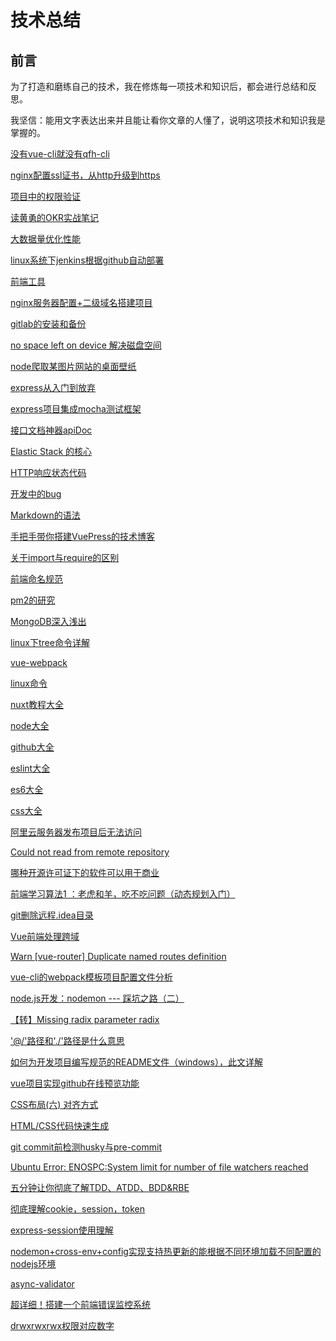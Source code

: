  
 # 技术总结


<template>
    <el-carousel :interval="4000" type="card" height="200px" interval="1000">
        <el-carousel-item v-for="item in arrPng" :key="item">
            <img :src="item" />
        </el-carousel-item>
    </el-carousel>
</template>

<script>
    export default {
        data() {
            return {
                arrPng: [
                    'https://user-gold-cdn.xitu.io/2019/6/17/16b647bd65968947?imageView2/1/w/1304/h/734/q/85/format/webp/interlace/1',
                    'https://user-gold-cdn.xitu.io/2019/6/5/16b2546faf9430c4?imageView2/1/w/1304/h/734/q/85/format/webp/interlace/1',
                    'https://user-gold-cdn.xitu.io/2019/6/5/16b2571e13dbbdc6?imageView2/1/w/1080/h/320/q/85/format/webp/interlace/1',
                    'https://user-gold-cdn.xitu.io/2019/6/5/16b25770c4917f2f?imageView2/1/w/1080/h/320/q/85/format/webp/interlace/1',
                    'https://user-gold-cdn.xitu.io/2019/6/5/16b25790977cb749?imageView2/1/w/1080/h/320/q/85/format/webp/interlace/1'
                ]
            }
        }
    }
</script>

<style>
    .el-carousel__item h3 {
        color: #475669;
        font-size: 14px;
        opacity: 0.75;
        line-height: 200px;
        margin: 0;
    }

    .el-carousel__item:nth-child(2n) {
        background-color: #99a9bf;
    }

    .el-carousel__item:nth-child(2n+1) {
        background-color: #d3dce6;
    }
</style>

## 前言
 为了打造和磨练自己的技术，我在修炼每一项技术和知识后，都会进行总结和反思。
 
 我坚信：能用文字表达出来并且能让看你文章的人懂了，说明这项技术和知识我是掌握的。


<el-collapse>
  <el-collapse-item title="doc" name="1">
  
[没有vue-cli就没有qfh-cli](./qfh-cli/)

[nginx配置ssl证书，从http升级到https](./nginx-ssl-https/)

[项目中的权限验证](./authentication-privileges/)

[读黄勇的OKR实战笔记](./okr/)

[大数据量优化性能](./vue-virtual-scroll-list/)

[linux系统下jenkins根据github自动部署](./jenkins/)

[前端工具](./tools/)

[nginx服务器配置+二级域名搭建项目](./nginx/)

[gitlab的安装和备份](./gitlab/)

[no space left on device 解决磁盘空间](./device/)

[node爬取某图片网站的桌面壁纸](./node-reptile/)

[express从入门到放弃](./express/)

[express项目集成mocha测试框架](./mocha/)

[接口文档神器apiDoc](./apiDoc/)

[Elastic Stack 的核心](./elasticStack/)

[HTTP响应状态代码](./httpResStatusCode/)

[开发中的bug](./bug/)

[Markdown的语法](./mdown/)

[手把手带你搭建VuePress的技术博客](./vuepress/)

[关于import与require的区别](./import-require/)

[前端命名规范](./naming-rules/)

[pm2的研究](./pm2/)

[MongoDB深入浅出](./mongo/)


[linux下tree命令详解](./tree/)

[vue-webpack](./vue-webpack/)


[linux命令](./ubuntu/)


[nuxt教程大全](./nuxt/)


[node大全](./node/)


[github大全](./github/)


[eslint大全](./eslint/)


[es6大全](./es6/)

[css大全](./css/)


  </el-collapse-item>
  <el-collapse-item title="todo" name="2">

[阿里云服务器发布项目后无法访问](https://app.csdn.net/runner1920/article/details/79035651)

 [Could not read from remote repository](https://app.csdn.net/donkor_/article/details/77502800)

 [哪种开源许可证下的软件可以用于商业](https://www.cnblogs.com/etangyushan/p/4224075.html)

 [前端学习算法1 ：老虎和羊，吃不吃问题（动态规划入门）](https://react-juejin.foreversnsd.cn/post/5c5ba697f265da2d8b6319f6)

 [git删除远程.idea目录](https://app.csdn.net/maxiaoyin111111/article/details/81781550)

 [Vue前端处理跨域](https://www.jianshu.com/p/190417491124)

 [Warn  [vue-router] Duplicate named routes definition](https://app.csdn.net/qq_36069339/article/details/83147516)

 [vue-cli的webpack模板项目配置文件分析](https://www.cnblogs.com/sxz2008/p/6699127.html)

 [node.js开发：nodemon --- 踩坑之路（二）](https://app.csdn.net/qq_31808899/article/details/80520332)

 [【转】Missing radix parameter radix](https://app.csdn.net/katecatecake/article/details/78817019)

 ['@/'路径和'./'路径是什么意思](https://app.csdn.net/qq_28319203/article/details/81004836)


 [如何为开发项目编写规范的README文件（windows），此文详解](https://www.cnblogs.com/wj-1314/p/8547763.html)

 [vue项目实现github在线预览功能](https://www.jb51.net/article/142307.htm)

 [CSS布局(六) 对齐方式](https://www.cnblogs.com/chaixiaozhi/p/8490725.html)

 [HTML/CSS代码快速生成](https://app.csdn.net/zhw0596/article/details/79584937)

 [git commit前检测husky与pre-commit](https://www.jianshu.com/p/f0d31f92bfab)

[Ubuntu Error: ENOSPC:System limit for number of file watchers reached](https://blog.csdn.net/weixin_43760383/article/details/84326032)

[五分钟让你彻底了解TDD、ATDD、BDD&RBE](https://mp.weixin.qq.com/s/KCrkL4NeuZeZvTu5Sc6B_g)

[彻底理解cookie，session，token](https://www.cnblogs.com/moyand/p/9047978.html)

[express-session使用理解](https://www.cnblogs.com/xiashan17/p/5897282.html)

[nodemon+cross-env+config实现支持热更新的能根据不同环境加载不同配置的nodejs环境](https://www.jianshu.com/p/7002bd47f3b0)

[async-validator](https://github.com/yiminghe/async-validator)

[超详细！搭建一个前端错误监控系统](https://zhuanlan.zhihu.com/p/51446011)

[drwxrwxrwx权限对应数字](http://blog.sina.com.cn/s/blog_4cd978f90102y56f.html)
  </el-collapse-item>
</el-collapse>

